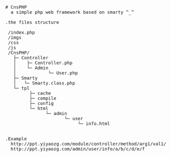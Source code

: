 <pre>
# CnsPHP
  a simple php web framework based on smarty ^_^

.the files structure

 /index.php
 /imgs
 /css
 /js
 /CnsPHP/
   ├─ Controller
   │    ├─ Controller.php
   │    └─ Admin
   │            └─ User.php
   ├─ Smarty
   │   └─ Smarty.class.php
   └─ tpl
         ├─ cache
         ├─ compile
         ├─ config
         └─ html
               └─ admin
                      └─ user
                           └─ info.html
							

.Example							
  http://ppt.yiyaozg.com/module/controller/method/arg1/val1/arg2/val2/arg3/val3
  http://ppt.yiyaozg.com/admin/user/info/a/b/c/d/e/f
</pre>
